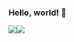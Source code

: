 ### Hello, world! 👋

<!--
**mocha-Bread/mocha-Bread** is a ✨ _special_ ✨ repository because its `README.md` (this file) appears on your GitHub profile.

Here are some ideas to get you started:

- 🔭 I’m currently working on ...
- 🌱 I’m currently learning ...
- 👯 I’m looking to collaborate on ...
- 🤔 I’m looking for help with ...
- 💬 Ask me about ...
- 📫 How to reach me: ...
- 😄 Pronouns: ...
- ⚡ Fun fact: ...
-->
<img src="https://img.shields.io/badge/-Python-3776AB?style=flat&logo=Python&logoColor=white"/><img src="https://img.shields.io/badge/-Spring-6DB33F?style=flat&logo=Spring&logoColor=white"/>
